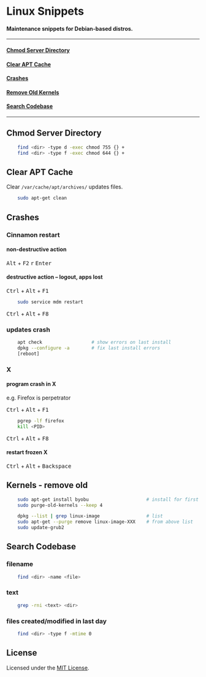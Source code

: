 
# Linux Snippets

#### Maintenance snippets for Debian-based distros.


----

#### [Chmod Server Directory](#chmod)
#### [Clear APT Cache](#apt)
#### [Crashes](#crashes)
#### [Remove Old Kernels](#kernels)
#### [Search Codebase](#search)

----


<a id="chmod"></a>
## Chmod Server Directory

```bash
    find <dir> -type d -exec chmod 755 {} +
    find <dir> -type f -exec chmod 644 {} +
```


<a id="apt"></a>
## Clear APT Cache

Clear `/var/cache/apt/archives/` updates files.

```bash
    sudo apt-get clean
```


<a id="crashes"></a>
## Crashes

### Cinnamon restart

#### non-destructive action

<kbd>Alt</kbd> + <kbd>F2</kbd>
<kbd>r</kbd>
<kbd>Enter</kbd>

#### destructive action &ndash; logout, apps lost

<kbd>Ctrl</kbd> + <kbd>Alt</kbd> + <kbd>F1</kbd>

```bash
    sudo service mdm restart
```

<kbd>Ctrl</kbd> + <kbd>Alt</kbd> + <kbd>F8</kbd>

### updates crash

```bash
    apt check                  # show errors on last install
    dpkg --configure -a        # fix last install errors
    [reboot]
```

### X

#### program crash in X

e.g. Firefox is perpetrator

<kbd>Ctrl</kbd> + <kbd>Alt</kbd> + <kbd>F1</kbd>

```bash
    pgrep -lf firefox
    kill <PID>
```

<kbd>Ctrl</kbd> + <kbd>Alt</kbd> + <kbd>F8</kbd>

#### restart frozen X

<kbd>Ctrl</kbd> + <kbd>Alt</kbd> + <kbd>Backspace</kbd>


<a id="kernels"></a>
## Kernels - remove old

```bash
    sudo apt-get install byobu                     # install for first usage of following command
    sudo purge-old-kernels --keep 4
```

```bash
    dpkg --list | grep linux-image                 # list
    sudo apt-get --purge remove linux-image-XXX    # from above list
    sudo update-grub2
```

<a id="search"></a>
## Search Codebase

### filename

```bash
    find <dir> -name <file>
```

### text

```bash
    grep -rni <text> <dir>
```

### files created/modified in last day

```bash
    find <dir> -type f -mtime 0
```


## License

Licensed under the [MIT License](https://github.com/Tinram/Linux-Snippets/blob/master/LICENSE).
